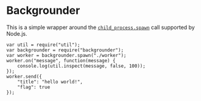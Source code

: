 Backgrounder
====================================================

This is a simple wrapper around the [``child_process.spawn``](http://nodejs.org/docs/v0.4.11/api/all.html#child_process.spawn) call supported by Node.js.

```
var util = require("util");
var backgrounder = require("backgrounder");
var worker = backgrounder.spawn("./worker");
worker.on("message", function(message) {
    console.log(util.inspect(message, false, 100));
});
worker.send({
    "title": "hello world!",
    "flag": true
});
```
